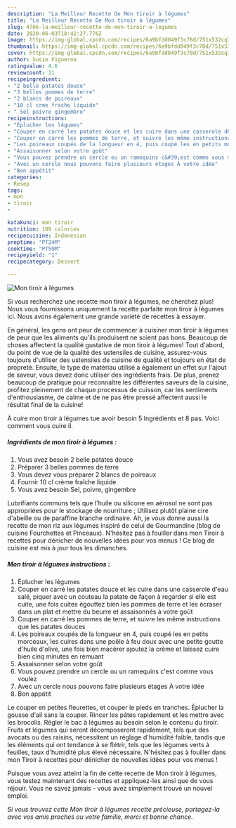 ```yaml
---
description: "La Meilleur Recette De Mon tiroir à légumes"
title: "La Meilleur Recette De Mon tiroir à légumes"
slug: 4766-la-meilleur-recette-de-mon-tiroir-a-legumes
date: 2020-06-03T18:42:27.776Z
image: https://img-global.cpcdn.com/recipes/6a9bfdd049f3c78d/751x532cq70/mon-tiroir-a-legumes-photo-principale-de-la-recette.jpg
thumbnail: https://img-global.cpcdn.com/recipes/6a9bfdd049f3c78d/751x532cq70/mon-tiroir-a-legumes-photo-principale-de-la-recette.jpg
cover: https://img-global.cpcdn.com/recipes/6a9bfdd049f3c78d/751x532cq70/mon-tiroir-a-legumes-photo-principale-de-la-recette.jpg
author: Susie Figueroa
ratingvalue: 4.6
reviewcount: 11
recipeingredient:
- "2 belle patates douce"
- "3 belles pommes de terre"
- "2 blancs de poireaux"
- "10 cl crme frache liquide"
- " Sel poivre gingembre"
recipeinstructions:
- "Éplucher les légumes"
- "Couper en carré les patates douce et les cuire dans une casserole d&#39;eau salé, piquer avec un couteau la patate de façon à regarder si elle est cuite, une fois cuites égouttez bien les pommes de terre et les écraser dans un plat et mettre du beurre et assaisonnés à votre goût"
- "Couper en carré les pommes de terre, et suivre les même instructions que les patates douces"
- "Les poireaux coupés de la longueur en 4, puis coupé les en petits morceaux, les cuires dans une poêle à feu doux avec une petite goutte d&#39;huile d&#39;olive, une fois bien macérer ajoutez la crème et laissez cuire bien cinq minutes en remuant"
- "Assaisonner selon votre goût"
- "Vous pouvez prendre un cercle ou un ramequins c&#39;est comme vous voulez"
- "Avec un cercle nous pouvons faire plusieurs étages À votre idée"
- "Bon appétit"
categories:
- Resep
tags:
- mon
- tiroir
- 

katakunci: mon tiroir  
nutrition: 109 calories
recipecuisine: Indonesian
preptime: "PT24M"
cooktime: "PT59M"
recipeyield: "1"
recipecategory: Dessert

---
```



![Mon tiroir à légumes](https://img-global.cpcdn.com/recipes/6a9bfdd049f3c78d/751x532cq70/mon-tiroir-a-legumes-photo-principale-de-la-recette.jpg)

Si vous recherchez une recette mon tiroir à légumes, ne cherchez plus! Nous vous fournissons uniquement la recette parfaite mon tiroir à légumes ici. Nous avons également une grande variété de recettes à essayer.

En général, les gens ont peur de commencer à cuisiner mon tiroir à légumes de peur que les aliments qu'ils produisent ne soient pas bons. Beaucoup de choses affectent la qualité gustative de mon tiroir à légumes! Tout d'abord, du point de vue de la qualité des ustensiles de cuisine, assurez-vous toujours d'utiliser des ustensiles de cuisine de qualité et toujours en état de propreté. Ensuite, le type de matériau utilisé a également un effet sur l'ajout de saveur, vous devez donc utiliser des ingrédients frais. De plus, prenez beaucoup de pratique pour reconnaître les différentes saveurs de la cuisine, profitez pleinement de chaque processus de cuisson, car les sentiments d'enthousiasme, de calme et de ne pas être pressé affectent aussi le résultat final de la cuisine!

<!--inarticleads1-->

À cuire mon tiroir à légumes tue avoir besoin 5 Ingrédients et 8 pas. Voici comment vous cuire il.

##### Ingrédients de mon tiroir à légumes :

1. Vous avez besoin 2 belle patates douce
1. Préparer 3 belles pommes de terre
1. Vous devez vous préparer 2 blancs de poireaux
1. Fournir 10 cl crème fraîche liquide
1. Vous avez besoin  Sel, poivre, gingembre


Lubrifiants communs tels que l&#39;huile ou silicone en aérosol ne sont pas appropriées pour le stockage de nourriture ; Utilisez plutôt plaine cire d&#39;abeille ou de paraffine blanche ordinaire. Ah, je vous donne aussi la recette de mon riz aux légumes inspiré de celui de Gourmandine (blog de cuisine Fourchettes et Pinceaux). N&#39;hésitez pas à fouiller dans mon Tiroir à recettes pour dénicher de nouvelles idées pour vos menus ! Ce blog de cuisine est mis à jour tous les dimanches. 

<!--inarticleads2-->

##### Mon tiroir à légumes instructions :

1. Éplucher les légumes
1. Couper en carré les patates douce et les cuire dans une casserole d&#39;eau salé, piquer avec un couteau la patate de façon à regarder si elle est cuite, une fois cuites égouttez bien les pommes de terre et les écraser dans un plat et mettre du beurre et assaisonnés à votre goût
1. Couper en carré les pommes de terre, et suivre les même instructions que les patates douces
1. Les poireaux coupés de la longueur en 4, puis coupé les en petits morceaux, les cuires dans une poêle à feu doux avec une petite goutte d&#39;huile d&#39;olive, une fois bien macérer ajoutez la crème et laissez cuire bien cinq minutes en remuant
1. Assaisonner selon votre goût
1. Vous pouvez prendre un cercle ou un ramequins c&#39;est comme vous voulez
1. Avec un cercle nous pouvons faire plusieurs étages À votre idée
1. Bon appétit


Le couper en petites fleurettes, et couper le pieds en tranches. Éplucher la gousse d&#39;ail sans la couper. Rincer les pâtes rapidement et les mettre avec les brocolis. Régler le bac à légumes au besoin selon le contenu du tiroir. Fruits et légumes qui seront décomposeront rapidement, tels que des avocats ou des raisins, nécessitent un réglage d&#39;humidité faible, tandis que les éléments qui ont tendance à se flétrir, tels que les légumes verts à feuilles, taux d&#39;humidité plus élevé nécessaire. N&#39;hésitez pas à fouiller dans mon Tiroir à recettes pour dénicher de nouvelles idées pour vos menus ! 

<!--inarticleads1-->

<p>
Puisque vous avez atteint la fin de cette recette de Mon tiroir à légumes, vous testez maintenant des recettes et appliquez-les ainsi que de vous réjouir. Vous ne savez jamais - vous avez simplement trouvé un nouvel emploi.
</p>

<p>
<i>Si vous trouvez cette Mon tiroir à légumes recette précieuse, partagez-la avec vos amis proches ou votre famille, merci et bonne chance.</i>
</p>
